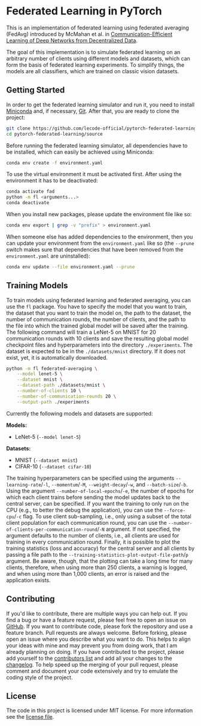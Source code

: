 # Federated Learning in PyTorch

This is an implementation of federated learning using federated averaging (FedAvg) introduced by McMahan et al. in [Communication-Efficient Learning of Deep Networks from Decentralized Data](https://arxiv.org/abs/1602.05629).

The goal of this implementation is to simulate federated learning on an arbitrary number of clients using different models and datasets, which can form the basis of federated learning experiments. To simplify things, the models are all classifiers, which are trained on classic vision datasets.

## Getting Started

In order to get the federated learning simulator and run it, you need to install [Miniconda](https://docs.conda.io/en/latest/miniconda.html) and, if necessary, [Git](https://git-scm.com/downloads). After that, you are ready to clone the project:

```bash
git clone https://github.com/lecode-official/pytorch-federated-learning.git
cd pytorch-federated-learning/source
```

Before running the federated learning simulator, all dependencies have to be installed, which can easily be achieved using Miniconda:

```bash
conda env create -f environment.yaml
```

To use the virtual environment it must be activated first. After using the environment it has to be deactivated:

```bash
conda activate fad
python -m fl <arguments...>
conda deactivate
```

When you install new packages, please update the environment file like so:

```bash
conda env export | grep -v "prefix" > environment.yaml
```

When someone else has added dependencies to the environment, then you can update your environment from the `environment.yaml` like so (the `--prune` switch makes sure that dependencies that have been removed from the `environment.yaml` are uninstalled):

```bash
conda env update --file environment.yaml --prune
```

## Training Models

To train models using federated learning and federated averaging, you can use the `fl` package. You have to specify the model that you want to train, the dataset that you want to train the model on, the path to the dataset, the number of communication rounds, the number of clients, and the path to the file into which the trained global model will be saved after the training. The following command will train a LeNet-5 on MNIST for 20 communication rounds with 10 clients and save the resulting global model checkpoint files and hyperparameters into the directory `./experiments`. The dataset is expected to be in the `./datasets/mnist` directory. If it does not exist, yet, it is automatically downloaded.

```bash
python -m fl federated-averaging \
    --model lenet-5 \
    --dataset mnist \
    --dataset-path ./datasets/mnist \
    --number-of-clients 10 \
    --number-of-communication-rounds 20 \
    --output-path ./experiments
```

Currently the following models and datasets are supported:

**Models:**

- LeNet-5 (`--model lenet-5`)

**Datasets:**

- MNIST (`--dataset mnist`)
- CIFAR-10 (`--dataset cifar-10`)

The training hyperparameters can be specified using the arguments `--learning-rate`/`-l`, `--momentum`/`-M`, `--weight-decay`/`-w`, and `--batch-size`/`-b`. Using the argument `--number-of-local-epochs`/`-e`, the number of epochs for which each client trains before sending the model updates back to the central server, can be specified. If you want the training to only run on the CPU (e.g., to better the debug the application), you can use the `--force-cpu`/`-c` flag. To use client sub-sampling, i.e., only using a subset of the total client population for each communication round, you can use the `--number-of-clients-per-communication-round`/`-N` argument. If not specified, the argument defaults to the number of clients, i.e., all clients are used for training in every communication round. Finally, it is possible to plot the training statistics (loss and accuracy) for the central server and all clients by passing a file path to the `--training-statistics-plot-output-file-path`/`p` argument. Be aware, though, that the plotting can take a long time for many clients, therefore, when using more than 250 clients, a warning is logged, and when using more than 1,000 clients, an error is raised and the application exists.

## Contributing

If you'd like to contribute, there are multiple ways you can help out. If you find a bug or have a feature request, please feel free to open an issue on [GitHub](https://github.com/lecode-official/pytorch-federated-learning/issues). If you want to contribute code, please fork the repository and use a feature branch. Pull requests are always welcome. Before forking, please open an issue where you describe what you want to do. This helps to align your ideas with mine and may prevent you from doing work, that I am already planning on doing. If you have contributed to the project, please add yourself to the [contributors list](CONTRIBUTORS.md) and add all your changes to the [changelog](CHANGELOG.md). To help speed up the merging of your pull request, please comment and document your code extensively and try to emulate the coding style of the project.

## License

The code in this project is licensed under MIT license. For more information see the [license file](LICENSE).
